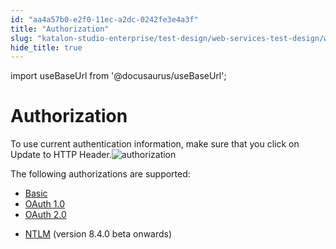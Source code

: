 ```yaml
---
id: "aa4a57b0-e2f0-11ec-a2dc-0242fe3e4a3f"
title: "Authorization"
slug: "katalon-studio-enterprise/test-design/web-services-test-design/working-with-apiweb-services-project/authorization"
hide_title: true
---
```

import useBaseUrl from '@docusaurus/useBaseUrl';


# <a id="id" class="anchor_top_offset"/><a id="ariaid-title1" class="anchor_top_offset"/>Authorization

<p xmlns="http://www.w3.org/1999/xhtml" className="p">To use current authentication information, make sure that you click on <span className="ph uicontrol">Update to HTTP Header</span>.<img className="image" src={useBaseUrl("/aa43c800-e2f0-11ec-a2dc-0242fe3e4a3f.png")} alt="authorization" /></p> 
<p xmlns="http://www.w3.org/1999/xhtml" className="p">The following authorizations are supported:</p> 
<ul xmlns="http://www.w3.org/1999/xhtml" className="ul"><li className="li"><a className="xref" href="/docs/katalon-studio-enterprise/test-design/web-services-test-design/working-with-apiweb-services-project/authorization-basic">Basic</a></li><li className="li"><a className="xref" href="/docs/katalon-studio-enterprise/test-design/web-services-test-design/working-with-apiweb-services-project/authorization-oauth-1.0">OAuth 1.0</a></li><li className="li"><a className="xref" href="/docs/katalon-studio-enterprise/test-design/web-services-test-design/working-with-apiweb-services-project/authorization-oauth-2.0">OAuth 2.0</a></li><li className="li">     <p className="p"><a className="xref" href="/docs/katalon-studio-enterprise/test-design/web-services-test-design/working-with-apiweb-services-project/ntlm-authentication">NTLM</a> (version 8.4.0 beta onwards)</p>   </li></ul> 

